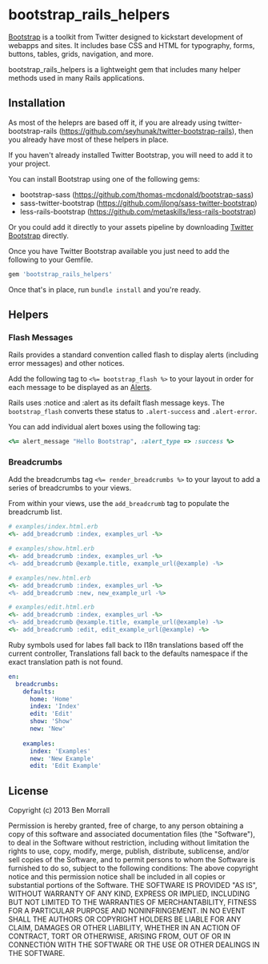 bootstrap_rails_helpers
=======================

[Bootstrap](http://twitter.github.com/bootstrap/) is a toolkit from Twitter designed to kickstart development of webapps and sites. It includes base CSS and HTML for typography, forms, buttons, tables, grids, navigation, and more.

bootstrap_rails_helpers is a lightweight gem that includes many helper methods used in many Rails applications.

Installation
------------

As most of the heleprs are based off it, if you are already using twitter-bootstrap-rails (https://github.com/seyhunak/twitter-bootstrap-rails), then you already have most of these helpers in place.

If you haven't already installed Twitter Bootstrap, you will need to add it to your project.

You can install Bootstrap using one of the following gems:

- bootstrap-sass (https://github.com/thomas-mcdonald/bootstrap-sass)
- sass-twitter-bootstrap (https://github.com/jlong/sass-twitter-bootstrap)
- less-rails-bootstrap (https://github.com/metaskills/less-rails-bootstrap)

Or you could add it directly to your assets pipeline by downloading [Twitter Bootstrap](http://twitter.github.com/bootstrap/) directly.

Once you have Twitter Bootstrap available you just need to add the following to your Gemfile.

```ruby
gem 'bootstrap_rails_helpers'
```

Once that's in place, run `bundle install` and you're ready.

Helpers
-------

### Flash Messages

Rails provides a standard convention called flash to display alerts (including error messages) and other notices.

Add the following tag to `<%= bootstrap_flash %>` to your layout in order for each message to be displayed as an [Alerts](http://twitter.github.com/bootstrap/components.html#alerts).

Rails uses :notice and :alert as its defailt flash message keys. The `bootstrap_flash` converts these status to `.alert-success` and `.alert-error`.

You can add individual alert boxes using the following tag:

```ruby
<%= alert_message "Hello Bootstrap", :alert_type => :success %>
```

### Breadcrumbs

Add the breadcrumbs tag `<%= render_breadcrumbs %>` to your layout to add a series of breadcrumbs to your views.

From within your views, use the `add_breadcrumb` tag to populate the breadcrumb list.

```ruby
# examples/index.html.erb
<%- add_breadcrumb :index, examples_url -%>
```

```ruby
# examples/show.html.erb
<%- add_breadcrumb :index, examples_url -%>
<%- add_breadcrumb @example.title, example_url(@example) -%>
```

```ruby
# examples/new.html.erb
<%- add_breadcrumb :index, examples_url -%>
<%- add_breadcrumb :new, new_example_url -%>
```

```ruby
# examples/edit.html.erb
<%- add_breadcrumb :index, examples_url -%>
<%- add_breadcrumb @example.title, example_url(@example) -%>
<%- add_breadcrumb :edit, edit_example_url(@example) -%>
```

Ruby symbols used for labes fall back to I18n translations based off the current controller, Translations fall back to the defaults namespace if the exact translation path is not found.

```yml
en:
  breadcrumbs:
    defaults:
      home: 'Home'
      index: 'Index'
      edit: 'Edit'
      show: 'Show'
      new: 'New'
      
    examples:
      index: 'Examples'
      new: 'New Example'
      edit: 'Edit Example'
```


License
-------

Copyright (c) 2013 Ben Morrall

Permission is hereby granted, free of charge, to any person obtaining a copy of this software and associated documentation files (the "Software"), to deal in the Software without restriction, including without limitation the rights to use, copy, modify, merge, publish, distribute, sublicense, and/or sell copies of the Software, and to permit persons to whom the Software is furnished to do so, subject to the following conditions: The above copyright notice and this permission notice shall be included in all copies or substantial portions of the Software. THE SOFTWARE IS PROVIDED "AS IS", WITHOUT WARRANTY OF ANY KIND, EXPRESS OR IMPLIED, INCLUDING BUT NOT LIMITED TO THE WARRANTIES OF MERCHANTABILITY, FITNESS FOR A PARTICULAR PURPOSE AND NONINFRINGEMENT. IN NO EVENT SHALL THE AUTHORS OR COPYRIGHT HOLDERS BE LIABLE FOR ANY CLAIM, DAMAGES OR OTHER LIABILITY, WHETHER IN AN ACTION OF CONTRACT, TORT OR OTHERWISE, ARISING FROM, OUT OF OR IN CONNECTION WITH THE SOFTWARE OR THE USE OR OTHER DEALINGS IN THE SOFTWARE.
